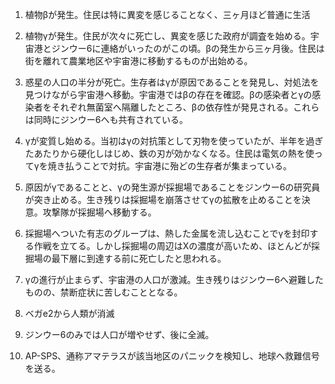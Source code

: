 1. 植物βが発生。住民は特に異変を感じることなく、三ヶ月ほど普通に生活

2. 植物γが発生。住民が次々に死亡し、異変を感じた政府が調査を始める。宇宙港とジンウー6に連絡がいったのがこの頃。βの発生から三ヶ月後。住民は街を離れて農業地区や宇宙港に移動するものが出始める。

3. 惑星の人口の半分が死亡。生存者はγが原因であることを発見し、対処法を見つけながら宇宙港へ移動。宇宙港ではβの存在を確認。βの感染者とγの感染者をそれぞれ無菌室へ隔離したところ、βの依存性が発見される。これらは同時にジンウー6へも共有されている。

4. γが変質し始める。当初はγの対抗策として刃物を使っていたが、半年を過ぎたあたりから硬化しはじめ、鉄の刃が効かなくなる。住民は電気の熱を使ってγを焼き払うことで対抗。宇宙港に殆どの生存者が集まっている。

5. 原因がγであることと、γの発生源が採掘場であることをジンウー6の研究員が突き止める。生き残りは採掘場を崩落させてγの拡散を止めることを決意。攻撃隊が採掘場へ移動する。

6. 採掘場へついた有志のグループは、熱した金属を流し込むことでγを封印する作戦を立てる。しかし採掘場の周辺はXの濃度が高いため、ほとんどが採掘場の最下層に到達する前に死亡したと思われる。

7. γの進行が止まらず、宇宙港の人口が激減。生き残りはジンウー6へ避難したものの、禁断症状に苦しむこととなる。

8. ベガe2から人類が消滅

9. ジンウー6のみでは人口が増やせず、後に全滅。

10. AP-SPS、通称アマテラスが該当地区のパニックを検知し、地球へ救難信号を送る。